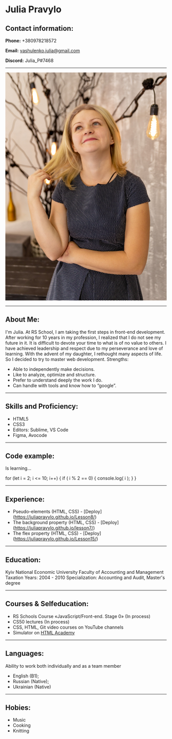 # Julia Pravylo

## Contact information:

**Phone:** +380978218572

**Email:** vashulenko.julia@gmail.com

**Discord:** Julia_P#7468

***

![Photo](photo.jpg)

***

## About Me:

I'm Julia. At RS School, I am taking the first steps in front-end development. 
After working for 10 years in my profession, I realized that I do not see my future in it. It is difficult to devote your time to what is of no value to others. I have achieved leadership and respect due to my perseverance and love of learning.
With the advent of my daughter, I rethought many aspects of life. So I decided to try to master web development.
Strengths:
- Able to independently make decisions. 
- Like to analyze, optimize and structure. 
- Prefer to understand deeply the work I do. 
- Can handle with tools and know how to “google”.

***

## Skills and Proficiency:

- HTML5
- CSS3
- Editors: Sublime, VS Code
- Figma, Avocode

***

## Code example:

Is learning...

for (let i = 2; i <= 10; i++) {
     if ( i % 2 == 0) {
     console.log( i );
     }
 }

***

## Experience:

- Pseudo-elements (HTML, CSS) - [Deploy] (https://juliapravylo.github.io/Lesson8/)
- The background property (HTML, CSS) - [Deploy] (https://juliapravylo.github.io/lesson7/)
- The flex property (HTML, CSS) - [Deploy] (https://juliapravylo.github.io/Lesson15/)

***

## Education:

Kyiv National Economic University
Faculty of Accounting and Management Taxation
Years: 2004 - 2010
Specialization: Accounting and Audit, Master's degree

***

## Courses & Selfeducation:

- RS Schools Course «JavaScript/Front-end. Stage 0» (In process)
- CS50 lectures (In process)
- CSS, HTML, Git video courses on YouTube channels
- Simulator on [HTML Academy](https://htmlacademy.ru/)

***

## Languages:

Ability to work both individually and as a team member

- English (B1);
- Russian (Native);
- Ukrainian (Native)

***
## Hobies:

- Music
- Cooking
- Knitting

